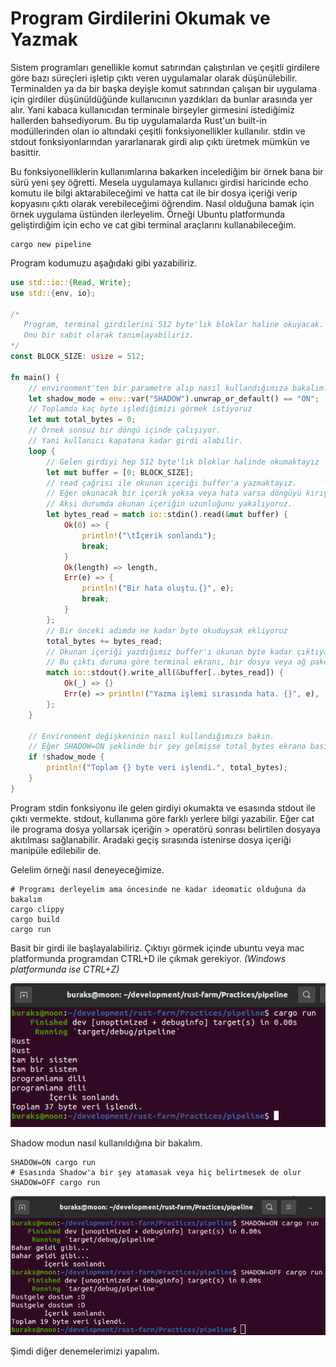 # Program Girdilerini Okumak ve Yazmak

Sistem programları genellikle komut satırından çalıştırılan ve çeşitli girdilere göre bazı süreçleri işletip çıktı veren uygulamalar olarak düşünülebilir. Terminalden ya da bir başka deyişle komut satırından çalışan bir uygulama için girdiler düşünüldüğünde kullanıcının yazdıkları da bunlar arasında yer alır. Yani kabaca kullanıcıdan terminale birşeyler girmesini istediğimiz hallerden bahsediyorum. Bu tip uygulamalarda Rust'un built-in modüllerinden olan io altındaki çeşitli fonksiyonellikler kullanılır. stdin ve stdout fonksiyonlarından yararlanarak girdi alıp çıktı üretmek mümkün ve basittir. 

Bu fonksiyonelliklerin kullanımlarına bakarken incelediğim bir örnek bana bir sürü yeni şey öğretti. Mesela uygulamaya kullanıcı girdisi haricinde echo komutu ile bilgi aktarabileceğimi ve hatta cat ile bir dosya içeriği verip kopyasını çıktı olarak verebileceğimi öğrendim. Nasıl olduğuna bamak için örnek uygulama üstünden ilerleyelim. Örneği Ubuntu platformunda geliştirdiğim için echo ve cat gibi terminal araçlarını kullanabileceğim.

```shell
cargo new pipeline
```

Program kodumuzu aşağıdaki gibi yazabiliriz.

```rust
use std::io::{Read, Write};
use std::{env, io};

/*
   Program, terminal girdilerini 512 byte'lık bloklar haline okuyacak.
   Onu bir sabit olarak tanımlayabiliriz.
*/
const BLOCK_SIZE: usize = 512;

fn main() {
    // environment'ten bir parametre alıp nasıl kullandığımıza bakalım.
    let shadow_mode = env::var("SHADOW").unwrap_or_default() == "ON";
    // Toplamda kaç byte işlediğimizi görmek istiyoruz
    let mut total_bytes = 0;
    // Örnek sonsuz bir döngü içinde çalışıyor.
    // Yani kullanıcı kapatana kadar girdi alabilir.
    loop {
        // Gelen girdiyi hep 512 byte'lık bloklar halinde okumaktayız
        let mut buffer = [0; BLOCK_SIZE];
        // read çağrısı ile okunan içeriği buffer'a yazmaktayız.
        // Eğer okunacak bir içerik yoksa veya hata varsa döngüyü kırıyoruz.
        // Aksi durumda okunan içeriğin uzunluğunu yakalıyoruz.
        let bytes_read = match io::stdin().read(&mut buffer) {
            Ok(0) => {
                println!("\tİçerik sonlandı");
                break;
            }
            Ok(length) => length,
            Err(e) => {
                println!("Bir hata oluştu.{}", e);
                break;
            }
        };
        // Bir önceki adımda ne kadar byte okuduysak ekliyoruz
        total_bytes += bytes_read;
        // Okunan içeriği yazdığımız buffer'ı okunan byte kadar çıktıya iletiyoruz.
        // Bu çıktı duruma göre terminal ekranı, bir dosya veya ağ paketi de olabilir
        match io::stdout().write_all(&buffer[..bytes_read]) {
            Ok(_) => {}
            Err(e) => println!("Yazma işlemi sırasında hata. {}", e),
        };
    }

    // Environment değişkeninin nasıl kullandığımıza bakın.
    // Eğer SHADOW=ON şeklinde bir şey gelmişse total_bytes ekrana basılmayacak.
    if !shadow_mode {
        println!("Toplam {} byte veri işlendi.", total_bytes);
    }
}
```

Program stdin fonksiyonu ile gelen girdiyi okumakta ve esasında stdout ile çıktı vermekte. stdout, kullanıma göre farklı yerlere bilgi yazabilir. Eğer cat ile programa dosya yollarsak içeriğin > operatörü sonrası belirtilen dosyaya akıtılması sağlanabilir. Aradaki geçiş sırasında istenirse dosya içeriği manipüle edilebilir de. 

Gelelim örneği nasıl deneyeceğimize.

```shell
# Programı derleyelim ama öncesinde ne kadar ideomatic olduğuna da bakalım
cargo clippy
cargo build
cargo run
```
Basit bir girdi ile başlayalabiliriz. Çıktıyı görmek içinde ubuntu veya mac platformunda programdan CTRL+D ile çıkmak gerekiyor. _(Windows platformunda ise CTRL+Z)_

![../images/pipeline_1.png](../images/pipeline_1.png)

Shadow modun nasıl kullanıldığına bir bakalım.

```shell
SHADOW=ON cargo run
# Esasında Shadow'a bir şey atamasak veya hiç belirtmesek de olur
SHADOW=OFF cargo run
```

![../images/pipeline_2.png](../images/pipeline_2.png)

Şimdi diğer denemelerimizi yapalım.

```shell

```